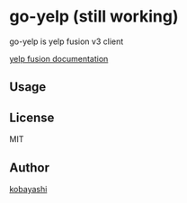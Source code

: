 # go-yelp (still working)

go-yelp is yelp fusion v3 client

[yelp fusion documentation](https://www.yelp.com/developers/documentation/v3)

## Usage


## License

MIT

## Author

[kobayashi](https://github.com/kobayashi)
